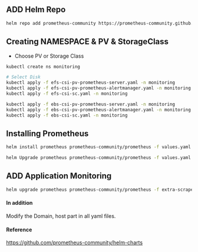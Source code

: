 ## ADD Helm Repo

```bash
helm repo add prometheus-community https://prometheus-community.github.io/helm-charts
```

## Creating NAMESPACE & PV & StorageClass
- Choose PV or Storage Class

```bash
kubectl create ns monitoring

# Select Disk 
kubectl apply -f efs-csi-pv-prometheus-server.yaml -n monitoring
kubectl apply -f efs-csi-pv-prometheus-alertmanager.yaml -n monitoring
kubectl apply -f efs-csi-sc.yaml -n monitoring

kubectl apply -f ebs-csi-pv-prometheus-server.yaml -n monitoring
kubectl apply -f ebs-csi-pv-prometheus-alertmanager.yaml -n monitoring
kubectl apply -f ebs-csi-sc.yaml -n monitoring

```

## Installing Prometheus

```bash
helm install prometheus prometheus-community/prometheus -f values.yaml -n prometheus

helm Upgrade prometheus prometheus-community/prometheus -f values.yaml -n prometheus # Upgrade Method
```

## ADD Application Monitoring
```bash
helm upgrade prometheus prometheus-community/prometheus -f extra-scrape-configs-values.yaml -f values.yaml -n prometheus
```

#### In addition
Modify the Domain, host part in all yaml files. 

#### Reference
<https://github.com/prometheus-community/helm-charts>


